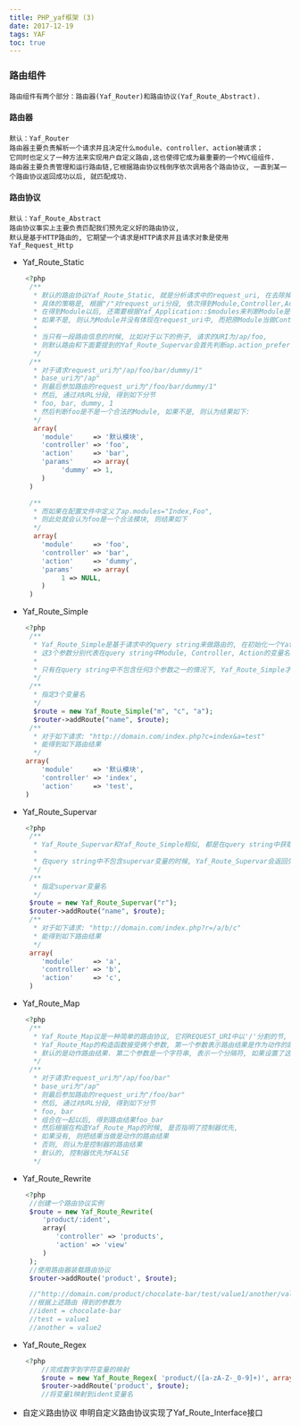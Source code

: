 ```yaml
---
title: PHP_yaf框架 (3)
date: 2017-12-19
tags: YAF
toc: true
---
```


### 路由组件

    路由组件有两个部分：路由器(Yaf_Router)和路由协议(Yaf_Route_Abstract).

#### 路由器

    默认：Yaf_Router 
    路由器主要负责解析一个请求并且决定什么module、controller、action被请求；
    它同时也定义了一种方法来实现用户自定义路由,这也使得它成为最重要的一个MVC组组件.
    路由器主要负责管理和运行路由链,它根据路由协议栈倒序依次调用各个路由协议, 一直到某一个路由协议返回成功以后, 就匹配成功.

#### 路由协议

    默认：Yaf_Route_Abstract
    路由协议事实上主要负责匹配我们预先定义好的路由协议,
    默认是基于HTTP路由的, 它期望一个请求是HTTP请求并且请求对象是使用Yaf_Request_Http

<!-- more -->

- Yaf_Route_Static

```php    
    <?php
     /**
      * 默认的路由协议Yaf_Route_Static, 就是分析请求中的request_uri, 在去除掉base_uri以后, 获取到真正的负载路由信息的request_uri片段, 
      * 具体的策略是, 根据"/"对request_uri分段, 依次得到Module,Controller,Action, 
      * 在得到Module以后, 还需要根据Yaf_Application::$modules来判断Module是否是合法的Module, 
      * 如果不是, 则认为Module并没有体现在request_uri中, 而把原Module当做Controller, 原Controller当做Action:
      *
      * 当只有一段路由信息的时候, 比如对于以下的例子, 请求的URI为/ap/foo, 
      * 则默认路由和下面要提到的Yaf_Route_Supervar会首先判断ap.action_prefer, 如果为真, 则把foo当做Action, 否则当做Controller
      */
     /**
      * 对于请求request_uri为"/ap/foo/bar/dummy/1"
      * base_uri为"/ap"
      * 则最后参加路由的request_uri为"/foo/bar/dummy/1"
      * 然后, 通过对URL分段, 得到如下分节
      * foo, bar, dummy, 1
      * 然后判断foo是不是一个合法的Module, 如果不是, 则认为结果如下:
      */
      array(
        'module'     => '默认模块',
        'controller' => 'foo',
        'action'     => 'bar',
        'params'     => array(
             'dummy' => 1,
        )
     )

     /**
      * 而如果在配置文件中定义了ap.modules="Index,Foo",
      * 则此处就会认为foo是一个合法模块, 则结果如下
      */
      array(
        'module'     => 'foo',
        'controller' => 'bar',
        'action'     => 'dummy',
        'params'     => array(
             1 => NULL,
        )
     )
```

- Yaf_Route_Simple

```php
    <?php
     /**
      * Yaf_Route_Simple是基于请求中的query string来做路由的, 在初始化一个Yaf_Route_Simple路由协议的时候, 我们需要给出3个参数, 
      * 这3个参数分别代表在query string中Module, Controller, Action的变量名:
      *
      * 只有在query string中不包含任何3个参数之一的情况下, Yaf_Route_Simple才会返回失败, 将路由权交给下一个路由协议.
      */
     /**
      * 指定3个变量名
      */
      $route = new Yaf_Route_Simple("m", "c", "a");
      $router->addRoute("name", $route);
     /**
      * 对于如下请求: "http://domain.com/index.php?c=index&a=test"
      * 能得到如下路由结果
      */
    array(
        'module'     => '默认模块',
        'controller' => 'index',
        'action'     => 'test',
    )
```

- Yaf_Route_Supervar

```php
    <?php
     /**
      * Yaf_Route_Supervar和Yaf_Route_Simple相似, 都是在query string中获取路由信息, 不同的是, 它获取的是一个类似包含整个路由信息的request_uri
      *
      * 在query string中不包含supervar变量的时候, Yaf_Route_Supervar会返回失败, 将路由权交给下一个路由协议.
      */
     /**
      * 指定supervar变量名
      */
     $route = new Yaf_Route_Supervar("r");
     $router->addRoute("name", $route);
     /**
      * 对于如下请求: "http://domain.com/index.php?r=/a/b/c"
      * 能得到如下路由结果
      */
     array(
        'module'     => 'a',
        'controller' => 'b',
        'action'     => 'c',
     )
```

- Yaf_Route_Map

```php
    <?php
     /**
      * Yaf_Route_Map议是一种简单的路由协议, 它将REQUEST_URI中以'/'分割的节, 组合在一起, 形成一个分层的控制器或者动作的路由结果. 
      * Yaf_Route_Map的构造函数接受俩个参数, 第一个参数表示路由结果是作为动作的路由结果,还是控制器的路由结果.
      * 默认的是动作路由结果. 第二个参数是一个字符串, 表示一个分隔符, 如果设置了这个分隔符, 那么在REQUEST_URI中, 分隔符之前的作为路由信息载体, 而之后的作为请求参数.
      */
     /**
      * 对于请求request_uri为"/ap/foo/bar"
      * base_uri为"/ap"
      * 则最后参加路由的request_uri为"/foo/bar"
      * 然后, 通过对URL分段, 得到如下分节
      * foo, bar
      * 组合在一起以后, 得到路由结果foo_bar
      * 然后根据在构造Yaf_Route_Map的时候, 是否指明了控制器优先,
      * 如果没有, 则把结果当做是动作的路由结果
      * 否则, 则认为是控制器的路由结果
      * 默认的, 控制器优先为FALSE
      */
```

- Yaf_Route_Rewrite

```php
    <?php
     //创建一个路由协议实例
     $route = new Yaf_Route_Rewrite(
     　　'product/:ident',
     　　array(
     　　　　'controller' => 'products',
     　　　　'action' => 'view'
     　　)
     );
     //使用路由器装载路由协议
     $router->addRoute('product', $route);

     //"http://domain.com/product/chocolate-bar/test/value1/another/value2"
     //根据上述路由 得到的参数为
     //ident = chocolate-bar
     //test = value1
     //another = value2
```

- Yaf_Route_Regex

```php
    <?php
        //完成数字到字符变量的映射
        $route = new Yaf_Route_Regex( 'product/([a-zA-Z-_0-9]+)', array( 'controller' => 'products', 'action' => 'view'), array(1 => 'ident'));
        $router->addRoute('product', $route);
        //将变量1映射到ident变量名
```

- 自定义路由协议
申明自定义路由协议实现了Yaf_Route_Interface接口